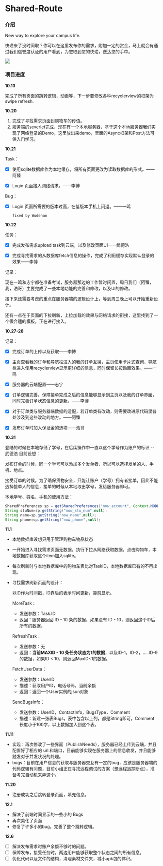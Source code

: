 # Shared-Route

### 介绍

New way to explore your campus life.

快递来了没时间取？你可以在这里发布你的需求，附加一定的赏金，马上就会有通过我们信誉度认证的用户看到，为您取到您的快递，送达您的手中。

![](http://opmza2br0.bkt.clouddn.com/17-10-30/90325758.jpg)

### 项目进度

**10.13**

完成了所有页面的跳转逻辑，动画等，下一步要修改各种recyclerview的框架为swipe refresh.

**10.20**

1. 完成了寻找需求页面到购物车的传值。
2. 服务端的severlet完成，现在有一个本地服务器，基于这个本地服务器我们实现了网络登录的Demo，这里放出来demo，里面的Async框架和Post方法可供入门学习。


**10.21**

Task：

- [x] 使用sqlite数据库作为本地缓存，将所有页面更改为读取数据库的形式。——阿臻


- [x] Login 页面接入网络请求。——李博


Bug：

- [x] Login 页面所需要的版本过高，在低版本手机上闪退。——一鸣

      fixed by Wudehao

**10.22**

任务：

- [x] 完成发布需求upload task到云端，以及修改页面UI——武德浩
- [x] 完成寻找需求的从数据库fetch信息的操作，完成了利用缓存实现默认登录的效果——李博


记录：

现在一鸣和志宇都在准备考试，服务器那边的工作暂时闲置，周日我们（阿臻，我，浩哥）主要完成了一些本地功能的完善和修改，以及UI的修改。

接下来还需要考虑的重点在服务器端的逻辑设计上，等到周三晚上可以开始重新设计。

还有一点在于页面的下拉刷新，上拉加载的效果与网络请求的衔接，这里找到了一个很合适的模板，正在进行接入。

**10.27-28**

记录：

- [x] 完成订单的上传以及获取——李博
- [x] 主页查看我的订单和导航栏进入的我的订单互换，主页使用卡片式查询，导航栏进入使用recyclerview显示更详细的信息，同时保留长按动画效果。——一鸣
- [x] 服务器的云端配置——志宇
- [x] 订单逻辑完善，保障接单完成之后的信息能够显示到主页以及我的订单界面，同时完善订单状态信息的更新。——李博
- [x] 对于订单类与服务器端数据的适配，若订单类有改动，则需要改进原代码里各处涉及到这些改动的地方。——阿臻
- [x] 发布订单时加入保证金的选项——浩哥



**10.31**

登陆的时候在本地存储了学号，在后续操作中一直以这个学号作为账户的标识	--武德浩
目前设想：

发布订单的时候，同一个学号可以添加多个发单者，所以可以选择发单的人、手机、地点。

接受订单的时候，为了确保货物安全，只能让账户（学号）拥有者接单，因此不能选择接单人的信息，接单的时候从本地取出学号，发给服务器即可。

本地学号、姓名、手机的使用方法：

```java
SharedPreferences sp = getSharedPreferences("now_account", Context.MODE_PRIVATE);
String stuNum=sp.getString("now_stu_num",null);
String name=sp.getString("now_name",null);
String phone=sp.getString("now_phone",null);
```



**11.1**

- 本地数据库设想只用于管理购物车物品状态

- 一开始进入寻找需求页面无数据，执行下拉从网络获取数据，点击购物车，本地数据库获取这个item加入sqlite。

- 每次刷新时与本地数据库中的购物车表比对TaskID，本地数据库已有的不再出现。

- 寻找需求刷新页面的设计：

  以ID作为时间戳，ID靠后的表示时间更新，靠前显示。

  MoreTask：

  - 发送参数：Task.ID
  - 返回：服务器返回 ID - 10 条的数据，如果没有 ID - 10，则返回这个ID后所有的数据。

  RefreshTask：

  - 发送参数：无
  - 返回：**当前MAXID - 10 条任务状态为1的数据**，以及ID-1，ID-2，…..ID-9的数据，如果ID < 10，则返回MaxID~1的数据。

  FetchUserData：

  - 发送参数：UserID
  - 描述：获取用户ID，电话号码，当前余额
  - 返回：返回一个User实例的json对象

  SendBugsInfo：

  - 发送参数：UserID，ContactInfo，BugsType，Comment
  - 描述：新建一张表Bugs，表中包含以上列，都是String即可，Comment长度小于100字，以上数据加入到这个表。


**11.11**

- 实现：再次修改了一些界面（PublishNeeds），服务器已经上传到云端，并且配置好了相应的 url 和端口，目前能够实现在服务器上的信息收发，并且能够触发对于并发状况的处理。
- bugs：目前在用户信息的获取与服务器交互有一定的bug，应该是服务器端的代码逻辑有问题，目前小组正在寻找远程调试的方案（想远程追踪断点），准备考完自动机来弄这个。

**11.20**

- 注册成功之后跳转登录页面，填充信息。

**12.1**

- 解决了前端时间显示的一些小的 Bugs 
- 再次美化了页面
- 修复了许多小的bug，完善了整个跳转逻辑。

**12.6**

- [ ] 解决发布需求时账户余额不够时的问题。
- [ ] 保障发布，接受任务时，两边用户能够获取整个状态之间的所有信息。
- [ ] 优化代码以及文件的结构，清理素材文件夹，减小apk包的体积。